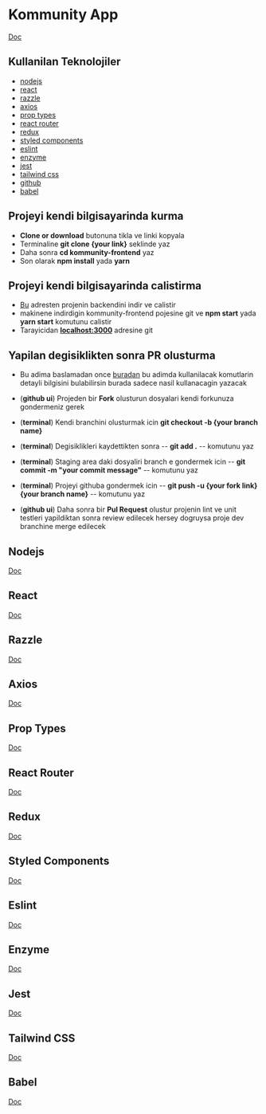 # Kommunity App

[Doc](https://docs.google.com/document/d/1P9znOKfQIHDP3BVS5ptvFgzSLmL0vo4WTAZrcKatFBA)

## Kullanilan Teknolojiler

- [nodejs](#nodejs)
- [react](#react)
- [razzle](#razzle)
- [axios](#axios)
- [prop types](#prop-types)
- [react router](#react-router)
- [redux](#redux)
- [styled components](#styled-components)
- [eslint](#eslint)
- [enzyme](#enzyme)
- [jest](#jest)
- [tailwind css](#tailwind-css)
- [github](https://lab.github.com/)
- [babel](#babel)

## Projeyi kendi bilgisayarinda kurma

- **Clone or download** butonuna tikla ve linki kopyala
- Terminaline **git clone {your link}** seklinde yaz
- Daha sonra **cd kommunity-frontend** yaz
- Son olarak **npm install** yada **yarn**

## Projeyi kendi bilgisayarinda calistirma

- [Bu](https://github.com/Kommunity-app/kommunity-backend) adresten projenin backendini indir ve calistir
- makinene indirdigin kommunity-frontend pojesine git ve **npm start** yada **yarn start** komutunu calistir
- Tarayicidan **[localhost:3000](http://localhost:3000/)** adresine git

## Yapilan degisiklikten sonra PR olusturma

- Bu adima baslamadan once [buradan]() bu adimda kullanilacak komutlarin detayli bilgisini bulabilirsin burada sadece nasil kullanacagin yazacak

- (**github ui**) Projeden bir **Fork** olusturun dosyalari kendi forkunuza gondermeniz gerek
- (**terminal**) Kendi branchini olusturmak icin **git checkout -b {your branch name}**
- (**terminal**) Degisiklikleri kaydettikten sonra -- **git add .** -- komutunu yaz
- (**terminal**) Staging area daki dosyaliri branch e gondermek icin -- **git commit -m "your commit message"** -- komutunu yaz
- (**terminal**) Projeyi githuba gondermek icin -- **git push -u {your fork link} {your branch name}** -- komutunu yaz
- (**github ui**) Daha sonra bir **Pul Request** olustur projenin lint ve unit testleri yapildiktan sonra review edilecek hersey dogruysa proje dev branchine merge edilecek



## Nodejs
[Doc](https://nodejs.org/en/docs/)
## React
[Doc](https://reactjs.org/docs/getting-started.html)
## Razzle
[Doc](https://github.com/jaredpalmer/razzle#quick-start)
## Axios 
[Doc](https://github.com/axios/axios#axios)
## Prop Types
[Doc](https://github.com/jaredpalmer/razzle#quick-start)
## React Router
[Doc](https://reacttraining.com/react-router/web/guides/quick-start)
## Redux
[Doc](https://redux.js.org/)
## Styled Components
[Doc](https://www.styled-components.com/docs)
## Eslint
[Doc](https://eslint.org/docs/user-guide/getting-started)
## Enzyme
[Doc](https://github.com/airbnb/enzyme#enzyme)
## Jest
[Doc](https://jestjs.io/docs/en/getting-started)
## Tailwind CSS
[Doc](https://tailwindcss.com/docs/what-is-tailwind/)
## Babel
[Doc](https://babeljs.io/docs/en/)
